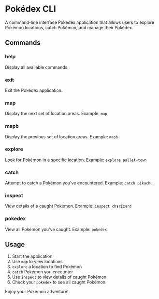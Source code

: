# Pokédex CLI

A command-line interface Pokédex application that allows users to explore Pokémon locations, catch Pokémon, and manage their Pokédex.

## Commands

### help
Display all available commands.

### exit
Exit the Pokédex application.

### map
Display the next set of location areas.
Example: `map`

### mapb
Display the previous set of location areas.
Example: `mapb`

### explore <location>
Look for Pokémon in a specific location.
Example: `explore pallet-town`

### catch <pokemon>
Attempt to catch a Pokémon you've encountered.
Example: `catch pikachu`

### inspect <pokemon>
View details of a caught Pokémon.
Example: `inspect charizard`

### pokedex
View all Pokémon you've caught.
Example: `pokedex`

## Usage

1. Start the application
2. Use `map` to view locations
3. `explore` a location to find Pokémon
4. `catch` Pokémon you encounter
5. Use `inspect` to view details of caught Pokémon
6. Check your `pokedex` to see all caught Pokémon

Enjoy your Pokémon adventure!
